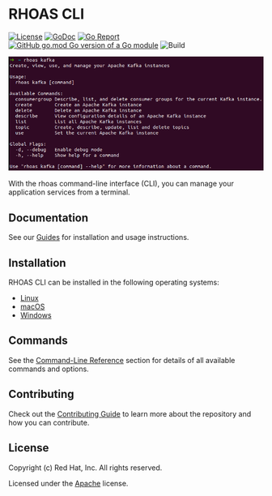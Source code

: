 # RHOAS CLI

[![License](https://img.shields.io/badge/license-Apache--2.0-blue.svg)](http://www.apache.org/licenses/LICENSE-2.0)
 [![GoDoc](https://godoc.org/github.com/redhat-developer/app-services-cli?status.svg)](https://pkg.go.dev/github.com/redhat-developer/app-services-cli)
[![Go Report](https://goreportcard.com/badge/github.com/redhat-developer/app-services-cli)](https://goreportcard.com/report/github.com/redhat-developer/app-services-cli)
[![GitHub go.mod Go version of a Go module](https://img.shields.io/github/go-mod/go-version/gomods/athens.svg)](https://github.com/redhat-developer/app-services-cli)
![Build](https://github.com/redhat-developer/app-services-cli/actions/workflows/gobuild.yml/badge.svg)

![RHOAS CLI Screenshot](./rhoas_cli.png)

With the rhoas command-line interface (CLI), you can manage your application services from a terminal.

## Documentation

See our [Guides](https://github.com/redhat-developer/app-services-guides/tree/main/rhoas-cli) for installation and usage instructions.

## Installation

RHOAS CLI can be installed in the following operating systems:

* [Linux](https://github.com/redhat-developer/app-services-guides/tree/main/rhoas-cli#installing-the-rhoas-cli-on-windows)
* [macOS](https://github.com/redhat-developer/app-services-guides/tree/main/rhoas-cli#installing-the-rhoas-cli-on-windows)
* [Windows](https://github.com/redhat-developer/app-services-guides/tree/main/rhoas-cli#installing-the-rhoas-cli-on-windows)

## Commands

See the [Command-Line Reference](./docs/commands/) section for details of all available commands and options.

## Contributing

Check out the [Contributing Guide](./CONTRIBUTING.md) to learn more about the repository and how you can contribute.

## License
Copyright (c) Red Hat, Inc. All rights reserved.

Licensed under the [Apache](LICENSE) license.